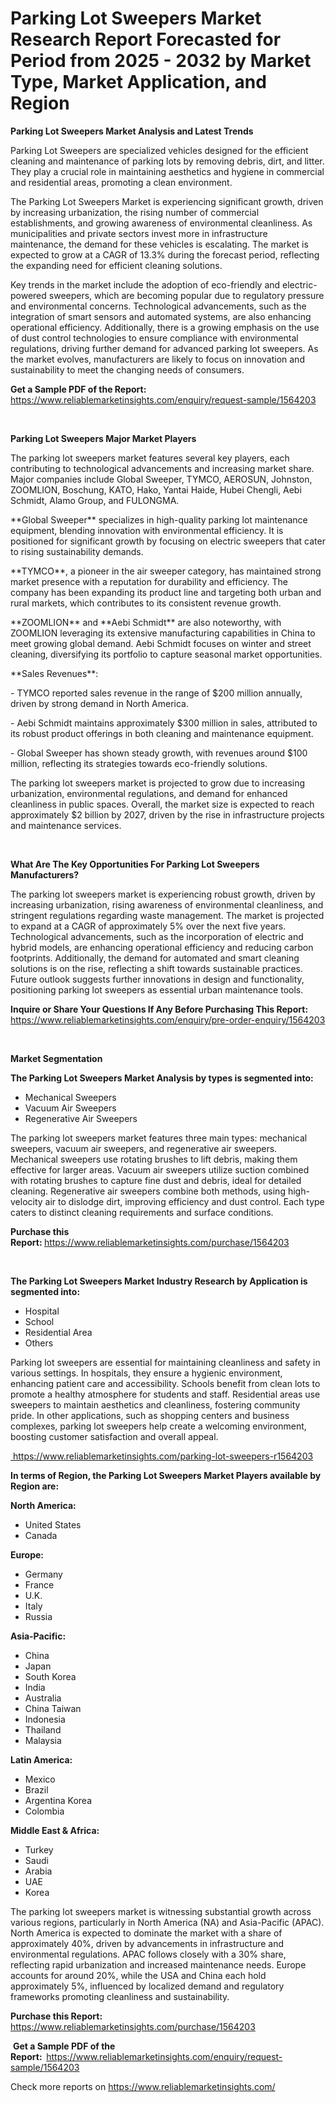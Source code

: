 <p><h1>Parking Lot Sweepers Market Research Report Forecasted for Period from 2025 -  2032 by Market Type, Market Application, and Region</h1></p><p><strong>Parking Lot Sweepers Market Analysis and Latest Trends</strong></p>
<p><p>Parking Lot Sweepers are specialized vehicles designed for the efficient cleaning and maintenance of parking lots by removing debris, dirt, and litter. They play a crucial role in maintaining aesthetics and hygiene in commercial and residential areas, promoting a clean environment. </p><p>The Parking Lot Sweepers Market is experiencing significant growth, driven by increasing urbanization, the rising number of commercial establishments, and growing awareness of environmental cleanliness. As municipalities and private sectors invest more in infrastructure maintenance, the demand for these vehicles is escalating. The market is expected to grow at a CAGR of 13.3% during the forecast period, reflecting the expanding need for efficient cleaning solutions.</p><p>Key trends in the market include the adoption of eco-friendly and electric-powered sweepers, which are becoming popular due to regulatory pressure and environmental concerns. Technological advancements, such as the integration of smart sensors and automated systems, are also enhancing operational efficiency. Additionally, there is a growing emphasis on the use of dust control technologies to ensure compliance with environmental regulations, driving further demand for advanced parking lot sweepers. As the market evolves, manufacturers are likely to focus on innovation and sustainability to meet the changing needs of consumers.</p></p>
<p><strong>Get a Sample PDF of the Report:&nbsp;</strong> <a href="https://www.reliablemarketinsights.com/enquiry/request-sample/1564203?utm_campaign=3571&utm_medium=2&utm_source=Github&utm_content=ia&utm_term=30032025&utm_id=parking-lot-sweepers">https://www.reliablemarketinsights.com/enquiry/request-sample/1564203</a></p>
<p>&nbsp;</p>
<p><strong>Parking Lot Sweepers Major Market Players</strong></p>
<p><p>The parking lot sweepers market features several key players, each contributing to technological advancements and increasing market share. Major companies include Global Sweeper, TYMCO, AEROSUN, Johnston, ZOOMLION, Boschung, KATO, Hako, Yantai Haide, Hubei Chengli, Aebi Schmidt, Alamo Group, and FULONGMA. </p><p>**Global Sweeper** specializes in high-quality parking lot maintenance equipment, blending innovation with environmental efficiency. It is positioned for significant growth by focusing on electric sweepers that cater to rising sustainability demands.</p><p>**TYMCO**, a pioneer in the air sweeper category, has maintained strong market presence with a reputation for durability and efficiency. The company has been expanding its product line and targeting both urban and rural markets, which contributes to its consistent revenue growth.</p><p>**ZOOMLION** and **Aebi Schmidt** are also noteworthy, with ZOOMLION leveraging its extensive manufacturing capabilities in China to meet growing global demand. Aebi Schmidt focuses on winter and street cleaning, diversifying its portfolio to capture seasonal market opportunities.</p><p>**Sales Revenues**: </p><p>- TYMCO reported sales revenue in the range of $200 million annually, driven by strong demand in North America.</p><p>- Aebi Schmidt maintains approximately $300 million in sales, attributed to its robust product offerings in both cleaning and maintenance equipment.</p><p>- Global Sweeper has shown steady growth, with revenues around $100 million, reflecting its strategies towards eco-friendly solutions.</p><p>The parking lot sweepers market is projected to grow due to increasing urbanization, environmental regulations, and demand for enhanced cleanliness in public spaces. Overall, the market size is expected to reach approximately $2 billion by 2027, driven by the rise in infrastructure projects and maintenance services.</p></p>
<p>&nbsp;</p>
<p><strong>What Are The Key Opportunities For Parking Lot Sweepers Manufacturers?</strong></p>
<p><p>The parking lot sweepers market is experiencing robust growth, driven by increasing urbanization, rising awareness of environmental cleanliness, and stringent regulations regarding waste management. The market is projected to expand at a CAGR of approximately 5% over the next five years. Technological advancements, such as the incorporation of electric and hybrid models, are enhancing operational efficiency and reducing carbon footprints. Additionally, the demand for automated and smart cleaning solutions is on the rise, reflecting a shift towards sustainable practices. Future outlook suggests further innovations in design and functionality, positioning parking lot sweepers as essential urban maintenance tools.</p></p>
<p><strong>Inquire or Share Your Questions If Any Before Purchasing This Report:</strong> <a href="https://www.reliablemarketinsights.com/enquiry/pre-order-enquiry/1564203?utm_campaign=3571&utm_medium=2&utm_source=Github&utm_content=ia&utm_term=30032025&utm_id=parking-lot-sweepers">https://www.reliablemarketinsights.com/enquiry/pre-order-enquiry/1564203</a></p>
<p>&nbsp;</p>
<p><strong>Market Segmentation</strong></p>
<p><strong>The Parking Lot Sweepers Market Analysis by types is segmented into:</strong></p>
<p><ul><li>Mechanical Sweepers</li><li>Vacuum Air Sweepers</li><li>Regenerative Air Sweepers</li></ul></p>
<p><p>The parking lot sweepers market features three main types: mechanical sweepers, vacuum air sweepers, and regenerative air sweepers. Mechanical sweepers use rotating brushes to lift debris, making them effective for larger areas. Vacuum air sweepers utilize suction combined with rotating brushes to capture fine dust and debris, ideal for detailed cleaning. Regenerative air sweepers combine both methods, using high-velocity air to dislodge dirt, improving efficiency and dust control. Each type caters to distinct cleaning requirements and surface conditions.</p></p>
<p><strong>Purchase this Report:&nbsp;</strong><a href="https://www.reliablemarketinsights.com/purchase/1564203?utm_campaign=3571&utm_medium=2&utm_source=Github&utm_content=ia&utm_term=30032025&utm_id=parking-lot-sweepers">https://www.reliablemarketinsights.com/purchase/1564203</a></p>
<p>&nbsp;</p>
<p><strong>The Parking Lot Sweepers Market Industry Research by Application is segmented into:</strong></p>
<p><ul><li>Hospital</li><li>School</li><li>Residential Area</li><li>Others</li></ul></p>
<p><p>Parking lot sweepers are essential for maintaining cleanliness and safety in various settings. In hospitals, they ensure a hygienic environment, enhancing patient care and accessibility. Schools benefit from clean lots to promote a healthy atmosphere for students and staff. Residential areas use sweepers to maintain aesthetics and cleanliness, fostering community pride. In other applications, such as shopping centers and business complexes, parking lot sweepers help create a welcoming environment, boosting customer satisfaction and overall appeal.</p></p>
<p><a href="https://www.reliablemarketinsights.com/parking-lot-sweepers-r1564203?utm_campaign=3571&utm_medium=2&utm_source=Github&utm_content=ia&utm_term=30032025&utm_id=parking-lot-sweepers">&nbsp;https://www.reliablemarketinsights.com/parking-lot-sweepers-r1564203</a></p>
<p><strong>In terms of Region, the Parking Lot Sweepers Market Players available by Region are:</strong></p>
<p>
    <p> <strong> North America: </strong>
        <ul>
            <li>United States</li>
            <li>Canada</li>
        </ul>
        </p> 
    <p> <strong> Europe: </strong>
        <ul>
            <li>Germany</li>
            <li>France</li>
            <li>U.K.</li>
            <li>Italy</li>
            <li>Russia</li>
        </ul>
        </p> 
    <p> <strong> Asia-Pacific: </strong>
        <ul>
            <li>China</li>
            <li>Japan</li>
            <li>South Korea</li>
            <li>India</li>
            <li>Australia</li>
            <li>China Taiwan</li>
            <li>Indonesia</li>
            <li>Thailand</li>
            <li>Malaysia</li>
        </ul>
        </p> 
    <p> <strong> Latin America: </strong>
        <ul>
            <li>Mexico</li>
            <li>Brazil</li>
            <li>Argentina Korea</li>
            <li>Colombia</li>
        </ul>
        </p> 
    <p> <strong> Middle East & Africa: </strong>
        <ul>
            <li>Turkey</li>
            <li>Saudi</li>
            <li>Arabia</li>
            <li>UAE</li>
            <li>Korea</li>
        </ul>
    </p>
    </p>
<p><p>The parking lot sweepers market is witnessing substantial growth across various regions, particularly in North America (NA) and Asia-Pacific (APAC). North America is expected to dominate the market with a share of approximately 40%, driven by advancements in infrastructure and environmental regulations. APAC follows closely with a 30% share, reflecting rapid urbanization and increased maintenance needs. Europe accounts for around 20%, while the USA and China each hold approximately 5%, influenced by localized demand and regulatory frameworks promoting cleanliness and sustainability.</p></p>
<p><strong>Purchase this Report: </strong><a href="https://www.reliablemarketinsights.com/purchase/1564203?utm_campaign=3571&utm_medium=2&utm_source=Github&utm_content=ia&utm_term=30032025&utm_id=parking-lot-sweepers">https://www.reliablemarketinsights.com/purchase/1564203</a></p>
<p>&nbsp;<strong>Get a Sample PDF of the Report:&nbsp;&nbsp;</strong><a href="https://www.reliablemarketinsights.com/enquiry/request-sample/1564203?utm_campaign=3571&utm_medium=2&utm_source=Github&utm_content=ia&utm_term=30032025&utm_id=parking-lot-sweepers">https://www.reliablemarketinsights.com/enquiry/request-sample/1564203</a></p>
<p><strong></strong></p>
<p>Check more reports on <a href="https://www.reliablemarketinsights.com/?utm_campaign=3571&utm_medium=2&utm_source=Github&utm_content=ia&utm_term=30032025&utm_id=parking-lot-sweepers">https://www.reliablemarketinsights.com/</a></p>
